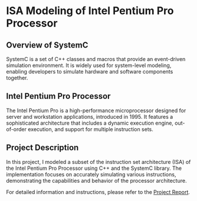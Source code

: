 # ISA Modeling of Intel Pentium Pro Processor

## Overview of SystemC
SystemC is a set of C++ classes and macros that provide an event-driven simulation environment. It is widely used for system-level modeling, enabling developers to simulate hardware and software components together.

## Intel Pentium Pro Processor
The Intel Pentium Pro is a high-performance microprocessor designed for server and workstation applications, introduced in 1995. It features a sophisticated architecture that includes a dynamic execution engine, out-of-order execution, and support for multiple instruction sets.

## Project Description
In this project, I modeled a subset of the instruction set architecture (ISA) of the Intel Pentium Pro Processor using C++ and the SystemC library. The implementation focuses on accurately simulating various instructions, demonstrating the capabilities and behavior of the processor architecture.

For detailed information and instructions, please refer to the [Project Report]([path/to/your/report.pdf](https://github.com/amirhyous/Pentium-Pro-ISS-Modeling/blob/main/Pentium%20Pro%20SystemC%20Implemantation%20Guid.pdf)).
